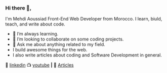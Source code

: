 ### Hi there 👋,
I'm Mehdi Aoussiad Front-End Web Developer from Morocco. I learn, biuld, teach, and write about code.


- 🌱 I’m always learning.
- 👯 I’m looking to collaborate on some coding projects.
- 💬 Ask me about anything related to my field.
- I build awesome things for the web.
- I also write articles about coding and Software Development in general.

👔 [linkedin][linkedin]
📺 [youtube][youtube] **|**
👔 [Articles][Articles]

[Articles]: https://medium.com/@mehdiouss315
[linkedin]:https://www.linkedin.com/in/mehdi-aoussiad-0615321b0/
[youtube]:https://www.youtube.com/channel/UCxeFiEFCqLm1s1R9vdMiLuw
